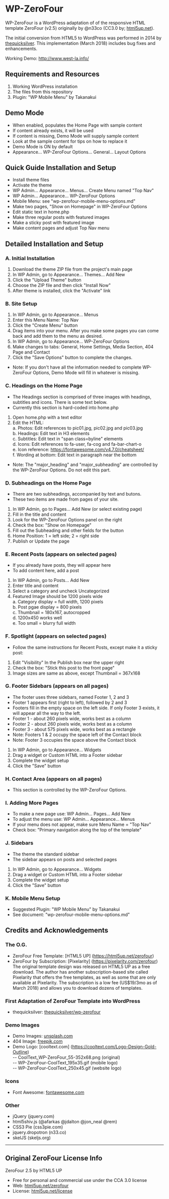 # WP-ZeroFour

WP-ZeroFour is a WordPress adaptation of of the responsive HTML template ZeroFour (v2.5) originally by @n33co (CC3.0 by; [html5up.net](http://html5up.net/)).

The initial conversion from HTML5 to WordPress was performed in 2014 by [thequicksilver](https://github.com/thequicksilver/). This implementation (March 2018) includes bug fixes and enhancements.

Working Demo: http://www.west-la.info/

## Requirements and Resources
1. Working WordPress installation
2. The files from this repository
3. Plugin: "WP Mobile Menu" by Takanakui 

## Demo Mode
* When enabled, populates the Home Page with sample content
* If content already exists, it will be used
* If content is missing, Demo Mode will supply sample content
* Look at the sample content for tips on how to replace it
* Demo Mode is ON by default
* Appearance... WP-ZeroFour Options... General... Layout Options

## Quick Guide Installation and Setup
* Install theme files
* Activate the theme
* WP Admin... Appearance... Menus... Create Menu named "Top Nav"
* WP Admin... Appearance... WP-ZeroFour Options
* Mobile Menu: see "wp-zerofour-mobile-menu-options.md"
* Make two pages, "Show on Homepage" in WP-ZeroFour Options
* Edit static text in home.php
* Make three regular posts with featured images
* Make a sticky post with featured image
* Make content pages and adjust Top Nav menu

## Detailed Installation and Setup

### A. Initial Installation
1. Download the theme ZIP file from the project's main page
2. In WP Admin, go to Appearance... Themes... Add New
3. Click the "Upload Theme" button
4. Choose the ZIP file and then click "Install Now"
5. After theme is installed, click the "Activate" link

### B. Site Setup
1. In WP Admin, go to Appearance... Menus
2. Enter this Menu Name: Top Nav
3. Click the "Create Menu" button
4. Drag items into your menu. After you make some pages you can come back and add them to the menu as desired. 
5. In WP Admin, go to Appearance... WP-ZeroFour Options
6. Make changes to tabs: General, Home Settings, Media Section, 404 Page and Contact
7. Click the "Save Options" button to complete the changes.
* Note: If you don't have all the information needed to complete WP-ZeroFour Options, Demo Mode will fill in whatever is missing.

### C. Headings on the Home Page
* The Headings section is comprised of three images with headings, subtitles and icons. There is some text below.
* Currently this section is hard-coded into home.php
1. Open home.php with a text editor
2. Edit the HTML:  
a. Photos: Edit references to pic01.jpg, pic02.jpg and pic03.jpg  
b. Headings: Edit text in H3 elements  
c. Subtitles: Edit text in "span class=byline" elements  
d. Icons: Edit references to fa-user, fa-cog and fa-bar-chart-o  
e. Icon reference: https://fontawesome.com/v4.7.0/cheatsheet/  
f. Wording at bottom: Edit text in paragraph near the bottom  
* Note: The "major_heading" and "major_subheading" are controlled by the WP-ZeroFour Options. Do not edit this part.

### D. Subheadings on the Home Page
* There are two subheadings, accompanied by text and butons.
* These two items are made from pages of your site.
1. In WP Admin, go to Pages... Add New (or select existing page)
2. Fill in the title and content
3. Look for the WP-ZeroFour Options panel on the right
4. Check the box: "Show on Homepage"
5. Fill out the Subheading and other fields for the button
6. Home Position: 1 = left side; 2 = right side
7. Publish or Update the page

### E. Recent Posts (appears on selected pages)
* If you already have posts, they will appear here
* To add content here, add a post
1. In WP Admin, go to Posts... Add New
2. Enter title and content
3. Select a category and uncheck Uncategorized
4. Featured Image should be 1200 pixels wide  
  a. Category display = full width, 1200 pixels  
  b. Post pgae display = 800 pixels  
  c. Thumbnail = 180x167, autocropped  
  d. 1200x450 works well  
  e. Too small = blurry full width  

### F. Spotlight (appears on selected pages)
* Follow the same instructions for Recent Posts, except make it a sticky post:
1. Edit "Visibility" In the Publish box near the upper right 
2. Check the box: "Stick this post to the front page"
3. Image sizes are same as above, except Thumbnail = 367x168

### G. Footer Sidebars (appears on all pages)
* The footer uses three sidebars, named Footer 1, 2 and 3
* Footer 1 appears first (right to left), followed by 2 and 3
* Footers fill in the empty space on the left side. If only Footer 3 exists, it will appear all the way to the left. 
* Footer 1 - about 260 pixels wide, works best as a column
* Footer 2 - about 260 pixels wide, works best as a column
* Footer 3 - about 575 pixels wide, works best as a rectangle
* Note: Footers 1 & 2 occupy the space left of the Contact block
* Note: Footer 3 occupies the space above the Contact block
1. In WP Admin, go to Appearance... Widgets
2. Drag a widget or Custom HTML into a Footer sidebar
3. Complete the widget setup
4. Click the "Save" button

### H. Contact Area (appears on all pages)
* This section is controlled by the WP-ZeroFour Options.

### I. Adding More Pages
* To make a new page use: WP Admin... Pages... Add New
* To adjust the menu use: WP Admin... Appearance... Menus
* If your menu does not appear, make sure Menu Name = "Top Nav"
* Check box: "Primary navigation along the top of the template"

### J. Sidebars
* The theme the standard sidebar
* The sidebar appears on posts and selected pages
1. In WP Admin, go to Appearance... Widgets
2. Drag a widget or Custom HTML into a Footer sidebar
3. Complete the widget setup
4. Click the "Save" button

### K. Mobile Menu Setup
* Suggested Plugin: "WP Mobile Menu" by Takanakui 
* See document: "wp-zerofour-mobile-menu-options.md"

## Credits and Acknowledgements

### The O.G.
* ZeroFour Free Template: [HTML5 UP] (https://html5up.net/zerofour)
* ZeroFour by Subscription: [Pixelarity] (https://pixelarity.com/zerofour)
The original template design was released on HTML5 UP as a free download. The author has another subscription-based site called Pixelarity that offers the free templates, as well as some that are only available at Pixelarity. The subscription is a low fee (US$19/3mo as of March 2018) and allows you to download dozens of templates.

### First Adaptation of ZeroFour Template into WordPress
* thequicksilver: [thequicksilver/wp-zerofour](https://github.com/thequicksilver/wp-zerofour)

### Demo Images
* Demo Images: [unsplash.com](http://unsplash.com)
* 404 Image: [freepik.com](http://freepik.com)
* Demo Logo: [cooltext.com] (https://cooltext.com/Logo-Design-Gold-Outline)  
  -- CoolText_WP-ZeroFour_55-352x68.png (original)  
  -- WP-ZeroFour-CoolText_195x35.gif (mobile logo)  
  -- WP-ZeroFour-CoolText_250x45.gif (website logo)

### Icons
* Font Awesome: [fontawesome.com](https://fontawesome.com/)

### Other
* jQuery (jquery.com)
* html5shiv.js (@afarkas @jdalton @jon_neal @rem)
* CSS3 Pie (css3pie.com)
* jquery.dropotron (n33.co)
* skelJS (skeljs.org)

---
## Original ZeroFour License Info
ZeroFour 2.5 by HTML5 UP
- Free for personal and commercial use under the CCA 3.0 license
- Web: [html5up.net/zerofour](http://html5up.net/zerofour)
- License: [html5up.net/license](http://html5up.net/license)